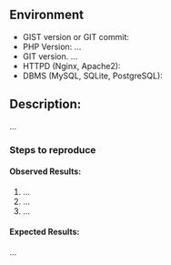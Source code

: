 ## Environment

* GIST version or GIT commit:
* PHP Version: ...
* GIT version. ...
* HTTPD (Nginx, Apache2): 
* DBMS (MySQL, SQLite, PostgreSQL): 


## Description:

...

### Steps to reproduce

#### Observed Results:

1. ...
2. ...
3. ...

#### Expected Results:

...
